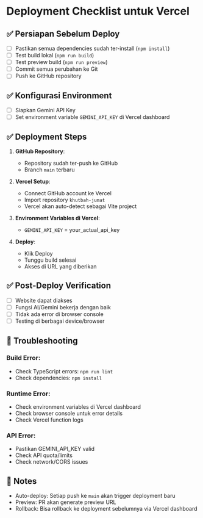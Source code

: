 # Deployment Checklist untuk Vercel

## ✅ Persiapan Sebelum Deploy

- [ ] Pastikan semua dependencies sudah ter-install (`npm install`)
- [ ] Test build lokal (`npm run build`)
- [ ] Test preview build (`npm run preview`)
- [ ] Commit semua perubahan ke Git
- [ ] Push ke GitHub repository

## ✅ Konfigurasi Environment

- [ ] Siapkan Gemini API Key
- [ ] Set environment variable `GEMINI_API_KEY` di Vercel dashboard

## ✅ Deployment Steps

1. **GitHub Repository**:
   - Repository sudah ter-push ke GitHub
   - Branch `main` terbaru

2. **Vercel Setup**:
   - Connect GitHub account ke Vercel
   - Import repository `khutbah-jumat`
   - Vercel akan auto-detect sebagai Vite project

3. **Environment Variables di Vercel**:
   - `GEMINI_API_KEY` = your_actual_api_key

4. **Deploy**:
   - Klik Deploy
   - Tunggu build selesai
   - Akses di URL yang diberikan

## ✅ Post-Deploy Verification

- [ ] Website dapat diakses
- [ ] Fungsi AI/Gemini bekerja dengan baik
- [ ] Tidak ada error di browser console
- [ ] Testing di berbagai device/browser

## 🔧 Troubleshooting

### Build Error:
- Check TypeScript errors: `npm run lint`
- Check dependencies: `npm install`

### Runtime Error:
- Check environment variables di Vercel dashboard
- Check browser console untuk error details
- Check Vercel function logs

### API Error:
- Pastikan GEMINI_API_KEY valid
- Check API quota/limits
- Check network/CORS issues

## 📝 Notes

- Auto-deploy: Setiap push ke `main` akan trigger deployment baru
- Preview: PR akan generate preview URL
- Rollback: Bisa rollback ke deployment sebelumnya via Vercel dashboard